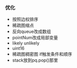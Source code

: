 ### 优化
- 按照边权排序
- 稀疏图缩点
- 反向queue改成数组
- pointNum改成局部变量
- likely unlikely
- uint16
- 稀疏图稠密图 if触发条件和顺序
- stack放到pq.pop()那里